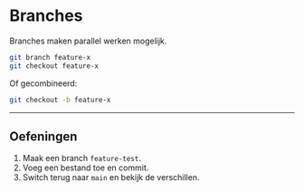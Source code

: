 # Branches

Branches maken parallel werken mogelijk.  

```bash
git branch feature-x
git checkout feature-x
```

Of gecombineerd:  
```bash
git checkout -b feature-x
```

---

## Oefeningen

1. Maak een branch `feature-test`.  
2. Voeg een bestand toe en commit.  
3. Switch terug naar `main` en bekijk de verschillen.
